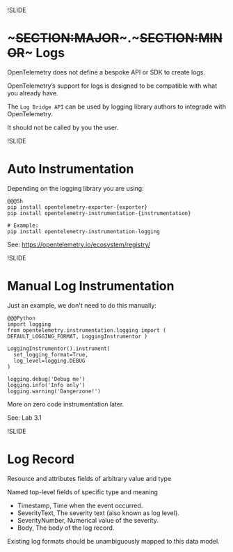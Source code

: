 !SLIDE

# ~~~SECTION:MAJOR~~~.~~~SECTION:MINOR~~~ Logs

OpenTelemetry does not define a bespoke API or SDK to create logs.

OpenTelemetry’s support for logs is designed to be compatible with what you already have.

The `Log Bridge API` can be used by logging library authors to integrade with OpenTelemetry.

It should not be called by you the user.

!SLIDE

# Auto Instrumentation

Depending on the logging library you are using:

    @@@Sh
    pip install opentelemetry-exporter-{exporter}
    pip install opentelemetry-instrumentation-{instrumentation}

    # Example:
    pip install opentelemetry-instrumentation-logging

See: https://opentelemetry.io/ecosystem/registry/

!SLIDE

# Manual Log Instrumentation

Just an example, we don't need to do this manually:

    @@@Python
    import logging
    from opentelemetry.instrumentation.logging import (
    DEFAULT_LOGGING_FORMAT, LoggingInstrumentor )

    LoggingInstrumentor().instrument(
      set_logging_format=True,
      log_level=logging.DEBUG
    )

    logging.debug('Debug me')
    logging.info('Info only')
    logging.warning('Dangerzone!')

More on zero code instrumentation later.

See: Lab 3.1

!SLIDE

# Log Record

Resource and attributes fields of arbitrary value and type

Named top-level fields of specific type and meaning

* Timestamp, Time when the event occurred.
* SeverityText, The severity text (also known as log level).
* SeverityNumber, Numerical value of the severity.
* Body, The body of the log record.

Existing log formats should be unambiguously mapped to this data model.
